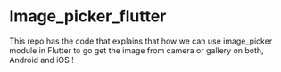 # Image_picker_flutter
This repo has the code that explains that how we can use image_picker module in Flutter to go get the image from camera or gallery on both, Android and iOS ! 
